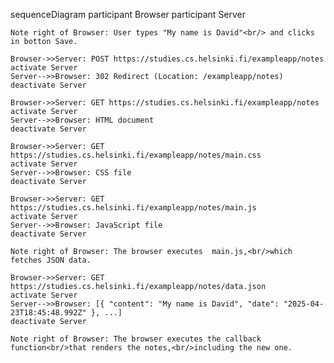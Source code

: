 sequenceDiagram
    participant Browser
    participant Server

    Note right of Browser: User types "My name is David"<br/> and clicks in botton Save.

    Browser->>Server: POST https://studies.cs.helsinki.fi/exampleapp/notes
    activate Server   
    Server-->>Browser: 302 Redirect (Location: /exampleapp/notes)
    deactivate Server

    Browser->>Server: GET https://studies.cs.helsinki.fi/exampleapp/notes
    activate Server
    Server-->>Browser: HTML document
    deactivate Server

    Browser->>Server: GET https://studies.cs.helsinki.fi/exampleapp/notes/main.css
    activate Server
    Server-->>Browser: CSS file
    deactivate Server

    Browser->>Server: GET https://studies.cs.helsinki.fi/exampleapp/notes/main.js
    activate Server
    Server-->>Browser: JavaScript file
    deactivate Server

    Note right of Browser: The browser executes  main.js,<br/>which fetches JSON data.

    Browser->>Server: GET https://studies.cs.helsinki.fi/exampleapp/notes/data.json
    activate Server
    Server-->>Browser: [{ "content": "My name is David", "date": "2025-04-23T18:45:48.992Z" }, ...]
    deactivate Server
   
    Note right of Browser: The browser executes the callback function<br/>that renders the notes,<br/>including the new one.